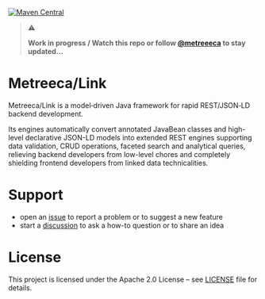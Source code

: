 [![Maven Central](https://img.shields.io/maven-central/v/com.metreeca/link.svg)](https://central.sonatype.com/artifact/com.metreeca/link/0.52.0/versions)

> ⚠️
>
> **Work in progress / Watch this repo or follow [@metreeeca](https://twitter.com/metreeca) to stay updated…**

# Metreeca/Link

Metreeca/Link is a model‑driven Java framework for rapid REST/JSON‑LD backend development.

Its engines automatically convert annotated JavaBean classes and high-level declarative JSON-LD models into extended
REST
engines supporting data validation, CRUD operations, faceted search and analytical queries, relieving backend developers
from low-level chores and completely shielding frontend developers from linked data technicalities.

<!--

&gt; ❗client-driven models on a par with GraphQL

> ❗️NoSQL storage adapters (annotation/schema-driven)

> ❗️JavaBeans support

# Documentation

> ❗️TBD

# Modules

|                 area | javadocs                                                       | description                                     |
|---------------------:|:---------------------------------------------------------------|:------------------------------------------------|
|            framework | [link-core](https://javadoc.io/doc/com.metreeca/link-core)     | JSON-LD data model                              |
|   wire format codecs | [link-jsonld](https://javadoc.io/doc/com.metreeca/link-jsonld) | JSON-LD wire format codec                       |
| data storage engines | [link‑rdf4j](https://javadoc.io/doc/com.metreeca/link-rdf4j)   | [RDF4J](https://rdf4j.org) graph storage engine |

# Getting Started

1. Add the framework to your Maven configuration

```xml 

<project>

    <dependencyManagement>
        <dependencies>

            <dependency>
                <groupId>${project.groupId}</groupId>
                <artifactId>${project.artifactId}</artifactId>
                <version>${revision}</version>
                <type>pom</type>
                <scope>import</scope>
            </dependency>

        </dependencies>
    </dependencyManagement>

    <dependencies>

        …

    </dependencies>

</project>
```

2. ❗️TBD

4. Delve into the [docs](https://metreeca.github.io/link/) to learn how
   to [publish](http://metreeca.github.io/link/tutorials/publishing-jsonld-apis)
   and [consume](https://metreeca.github.io/link/tutorials/consuming-jsonld-apis) your data as model-driven REST/JSON‑LD
   APIs…
-->

# Support

- open an [issue](https://github.com/metreeca/link/issues) to report a problem or to suggest a new feature
- start a [discussion](https://github.com/metreeca/link/discussions) to ask a how-to question or to share an idea

# License

This project is licensed under the Apache 2.0 License – see [LICENSE](https://github.com/metreeca/link/blob/main/LICENSE)
file for details.

